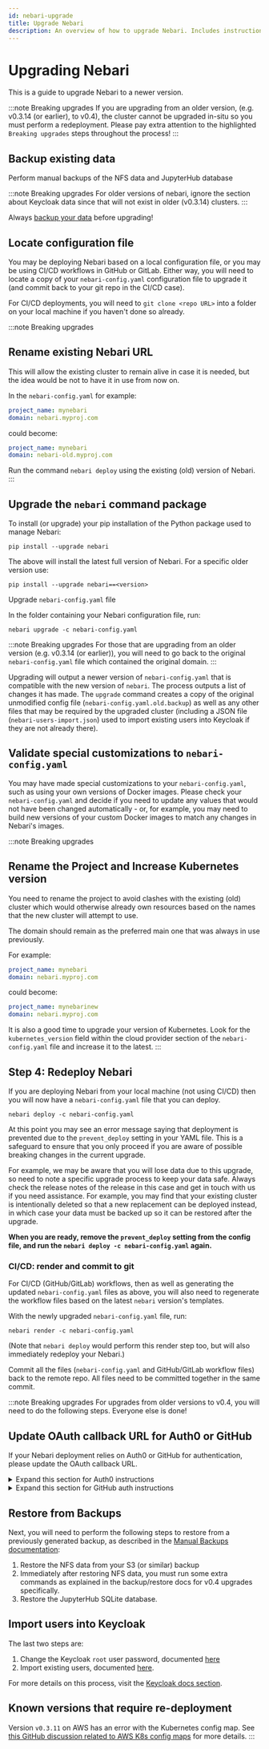 ```yaml
---
id: nebari-upgrade
title: Upgrade Nebari
description: An overview of how to upgrade Nebari. Includes instructions on updating when breaking changes are expected to occur.
---
```


# Upgrading Nebari

This is a guide to upgrade Nebari to a newer version.

:::note Breaking upgrades
If you are upgrading from an older version, (e.g. v0.3.14 (or earlier), to v0.4), the cluster cannot be upgraded in-situ so you must perform a redeployment. Please pay extra attention to the highlighted `Breaking upgrades` steps throughout the process!
:::

## Backup existing data

Perform manual backups of the NFS data and JupyterHub database

:::note Breaking upgrades
For older versions of nebari, ignore the section about Keycloak data since that will not exist in older (v0.3.14) clusters.
:::

Always [backup your data](./manual-backup.md) before upgrading!

## Locate configuration file

You may be deploying Nebari based on a local configuration file, or you may be using CI/CD workflows in GitHub or GitLab.
Either way, you will need to locate a copy of your `nebari-config.yaml` configuration file to upgrade it (and commit back
to your git repo in the CI/CD case).

For CI/CD deployments, you will need to `git clone <repo URL>` into a folder on your local machine if you haven't done
so already.

:::note Breaking upgrades

## Rename existing Nebari URL

This will allow the existing cluster to remain alive in case it is needed, but the idea would be not to have it in use
from now on.

In the `nebari-config.yaml` for example:

```yaml
project_name: mynebari
domain: nebari.myproj.com
```

could become:

```yaml
project_name: mynebari
domain: nebari-old.myproj.com
```

Run the command `nebari deploy` using the existing (old) version of Nebari.
:::

## Upgrade the `nebari` command package

To install (or upgrade) your pip installation of the Python package used to manage Nebari:

```shell
pip install --upgrade nebari
```

The above will install the latest full version of Nebari. For a specific older version use:

```shell
pip install --upgrade nebari==<version>
```

Upgrade `nebari-config.yaml` file

In the folder containing your Nebari configuration file, run:

```shell
nebari upgrade -c nebari-config.yaml
```

:::note Breaking upgrades
For those that are upgrading from an older version (e.g. v0.3.14 (or earlier)), you will need to go back to the original `nebari-config.yaml` file which contained the original domain.
:::

Upgrading will output a newer version of `nebari-config.yaml` that is compatible with the new version of `nebari`. The process
outputs a list of changes it has made. The `upgrade` command creates a copy of the original unmodified config file
(`nebari-config.yaml.old.backup`) as well as any other files that may be required by the upgraded cluster (including a JSON file (`nebari-users-import.json`) used to import existing users into Keycloak if they are not already there).

## Validate special customizations to `nebari-config.yaml`

You may have made special customizations to your `nebari-config.yaml`, such as using your own versions of Docker images.
Please check your `nebari-config.yaml` and decide if you need to update any values that would not have been changed
automatically - or, for example, you may need to build new versions of your custom Docker images to match any changes in
Nebari's images.

:::note Breaking upgrades

## Rename the Project and Increase Kubernetes version

You need to rename the project to avoid clashes with the existing (old) cluster which would otherwise already own
resources based on the names that the new cluster will attempt to use.

The domain should remain as the preferred main one that was always in use previously.

For example:

```yaml
project_name: mynebari
domain: nebari.myproj.com
```

could become:

```yaml
project_name: mynebarinew
domain: nebari.myproj.com
```

It is also a good time to upgrade your version of Kubernetes. Look for the `kubernetes_version` field within the cloud
provider section of the `nebari-config.yaml` file and increase it to the latest.
:::

## Step 4: Redeploy Nebari

If you are deploying Nebari from your local machine (not using CI/CD) then you will now have a `nebari-config.yaml` file
that you can deploy.

```shell
nebari deploy -c nebari-config.yaml
```

At this point you may see an error message saying that deployment is prevented due to the `prevent_deploy` setting in
your YAML file. This is a safeguard to ensure that you only proceed if you are aware of possible breaking changes in the
current upgrade.

For example, we may be aware that you will lose data due to this upgrade, so need to note a specific upgrade process to
keep your data safe. Always check the release notes of the release in this case and get in touch with us if you need
assistance. For example, you may find that your existing cluster is intentionally deleted so that a new replacement can
be deployed instead, in which case your data must be backed up so it can be restored after the upgrade.

**When you are ready, remove the `prevent_deploy` setting from the config file, and run the `nebari deploy -c nebari-config.yaml` again.**

### CI/CD: render and commit to git

For CI/CD (GitHub/GitLab) workflows, then as well as generating the updated `nebari-config.yaml` files as above, you will
also need to regenerate the workflow files based on the latest `nebari` version's templates.

With the newly upgraded `nebari-config.yaml` file, run:

```shell
nebari render -c nebari-config.yaml
```

(Note that `nebari deploy` would perform this render step too, but will also immediately redeploy your Nebari.)

Commit all the files (`nebari-config.yaml` and GitHub/GitLab workflow files) back to the remote repo. All files need to be
committed together in the same commit.

:::note Breaking upgrades
For upgrades from older versions to v0.4, you will need to do the following steps. Everyone else is done!

## Update OAuth callback URL for Auth0 or GitHub

If your Nebari deployment relies on Auth0 or GitHub for authentication, please update the OAuth callback URL.

<details><summary>Expand this section for Auth0 instructions </summary>

1. Navigate to the your Auth0 tenancy homepage and from there select "Applications".

2. Select the "Regular Web Application" with the name of your deployment.

3. Under the "Application URIs" section, paste the new OAuth callback URL in the "Allowed Callback URLs" text block. The URL should be `https://{your-nebari-domain}/auth/realms/nebari/broker/auth0/endpoint`, replacing `{your-nebari-domain}`with your literal domain of course.

</details>

<details><summary>Expand this section for GitHub auth instructions </summary>

1. Go to <https://github.com/settings/developers>.

2. Click "OAuth Apps" and then click the app representing your Nebari instance.

3. Under "Authorization callback URL", paste the new GitHub callback URL. The URL should be
   `https://{your-nebari-domain}/auth/realms/nebari/broker/github/endpoint`, replacing `{your-nebari-domain}` with your
   literal domain of course.

</details>

## Restore from Backups

Next, you will need to perform the following steps to restore from a previously generated backup, as described in the
[Manual Backups documentation](./manual-backup.md):

1. Restore the NFS data from your S3 (or similar) backup
2. Immediately after restoring NFS data, you must run some extra commands as explained in the backup/restore docs for v0.4 upgrades specifically.
3. Restore the JupyterHub SQLite database.

## Import users into Keycloak

The last two steps are:

1. Change the Keycloak `root` user password, documented [here](./configure-keycloak-howto.md#change-keycloak-root-password)
2. Import existing users, documented [here](./manual-backup.md#import-keycloak).

For more details on this process, visit the [Keycloak docs section](./login-thru-keycloak-howto.md).

## Known versions that require re-deployment

Version `v0.3.11` on AWS has an error with the Kubernetes config map. See
[this GitHub discussion related to AWS K8s config maps](https://github.com/Quansight/nebari/discussions/841) for more details.
:::
